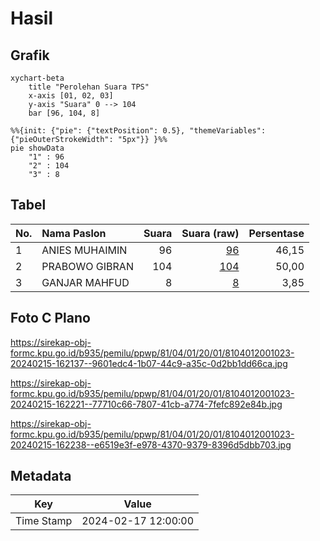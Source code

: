 # Hasil

## Grafik

```mermaid
xychart-beta
    title "Perolehan Suara TPS"
    x-axis [01, 02, 03]
    y-axis "Suara" 0 --> 104
    bar [96, 104, 8]
```

```mermaid
%%{init: {"pie": {"textPosition": 0.5}, "themeVariables": {"pieOuterStrokeWidth": "5px"}} }%%
pie showData
    "1" : 96
    "2" : 104
    "3" : 8
```

## Tabel

| No. | Nama Paslon    | Suara | Suara (raw) | Persentase |
|:--- |:-------------- | -----:| -----------:| ----------:|
| 1   | ANIES MUHAIMIN | 96    | [96][p-1]   | 46,15      |
| 2   | PRABOWO GIBRAN | 104   | [104][p-2]  | 50,00      |
| 3   | GANJAR MAHFUD  | 8     | [8][p-3]    | 3,85       |


[p-1]: https://github.com/gigit-pemilu/pemilu-2024-81-maluku/blob/main/pilpres/hitung-suara/sub/81-maluku/sub/04-buru/sub/01-namlea/sub/2001-namlea/sub/023-tps/sub/paslon-1.txt
[p-2]: https://github.com/gigit-pemilu/pemilu-2024-81-maluku/blob/main/pilpres/hitung-suara/sub/81-maluku/sub/04-buru/sub/01-namlea/sub/2001-namlea/sub/023-tps/sub/paslon-2.txt
[p-3]: https://github.com/gigit-pemilu/pemilu-2024-81-maluku/blob/main/pilpres/hitung-suara/sub/81-maluku/sub/04-buru/sub/01-namlea/sub/2001-namlea/sub/023-tps/sub/paslon-3.txt

## Foto C Plano

https://sirekap-obj-formc.kpu.go.id/b935/pemilu/ppwp/81/04/01/20/01/8104012001023-20240215-162137--9601edc4-1b07-44c9-a35c-0d2bb1dd66ca.jpg

https://sirekap-obj-formc.kpu.go.id/b935/pemilu/ppwp/81/04/01/20/01/8104012001023-20240215-162221--77710c66-7807-41cb-a774-7fefc892e84b.jpg

https://sirekap-obj-formc.kpu.go.id/b935/pemilu/ppwp/81/04/01/20/01/8104012001023-20240215-162238--e6519e3f-e978-4370-9379-8396d5dbb703.jpg


## Metadata

| Key        | Value               |
| ---------- | ------------------- |
| Time Stamp | 2024-02-17 12:00:00 |



